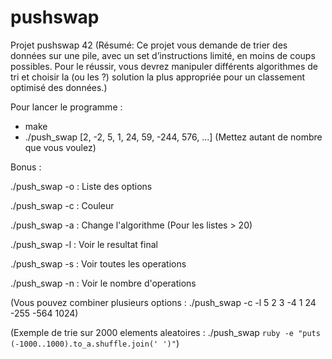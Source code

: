 # pushswap
Projet pushswap 42
(Résumé: Ce projet vous demande de trier des données sur une pile, avec un set
d’instructions limité, en moins de coups possibles. Pour le réussir, vous devrez
manipuler différents algorithmes de tri et choisir la (ou les ?) solution la plus appropriée
pour un classement optimisé des données.)

Pour lancer le programme :
- make
- ./push_swap [2, -2, 5, 1, 24, 59, -244, 576, ...] (Mettez autant de nombre que vous voulez)

Bonus :

./push_swap -o : Liste des options

./push_swap -c : Couleur

./push_swap -a : Change l'algorithme (Pour les listes > 20)

./push_swap -l : Voir le resultat final

./push_swap -s : Voir toutes les operations

./push_swap -n : Voir le nombre d'operations

(Vous pouvez combiner plusieurs options : ./push_swap -c -l 5 2 3 -4 1 24 -255 -564 1024)

(Exemple de trie sur 2000 elements aleatoires : ./push_swap `ruby -e "puts (-1000..1000).to_a.shuffle.join(' ')"`)
